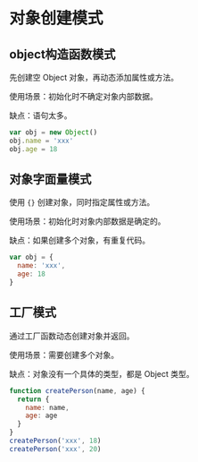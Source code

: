 # 对象创建模式

## object构造函数模式

先创建空 Object 对象，再动态添加属性或方法。

使用场景：初始化时不确定对象内部数据。

缺点：语句太多。

```js
var obj = new Object()
obj.name = 'xxx'
obj.age = 18
```

## 对象字面量模式

使用 `{}` 创建对象，同时指定属性或方法。

使用场景：初始化时对象内部数据是确定的。

缺点：如果创建多个对象，有重复代码。

```js
var obj = {
  name: 'xxx',
  age: 18
}
```

## 工厂模式

通过工厂函数动态创建对象并返回。

使用场景：需要创建多个对象。

缺点：对象没有一个具体的类型，都是 Object 类型。

```js
function createPerson(name, age) {
  return {
    name: name,
    age: age
  }
}
createPerson('xxx', 18)
createPerson('xxx', 20)
```
